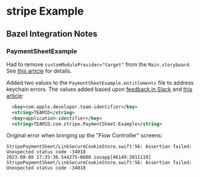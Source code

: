 # stripe Example

## Bazel Integration Notes

### PaymentSheetExample

Had to remove `customModuleProvider="target"` from the `Main.storyboard`. See [this
article](https://forums.swift.org/t/can-a-swift-package-include-a-table-view/40498/6) for details.

Added two values to the `PaymentSheetExample.entitlements` file to address keychain errors. The
values added based upon [feedback in
Slack](https://bazelbuild.slack.com/archives/CD3QY5C2X/p1691568628104189?thread_ts=1691538673.461529&cid=CD3QY5C2X)
and [this article](https://developer.apple.com/forums/thread/666790?answerId=691863022#691863022):

```xml
  <key>com.apple.developer.team-identifier</key>
  <string>TEAMID</string>
  <key>application-identifier</key>
  <string>TEAMID.com.stripe.PaymentSheet-Example</string>
```

Original error when bringing up the "Flow Controller" screens:

```
StripePaymentSheet/LinkSecureCookieStore.swift:56: Assertion failed: Unexpected status code -34018
2023-08-08 17:35:30.544275-0600 iosapp[46149:2011110] StripePaymentSheet/LinkSecureCookieStore.swift:56: Assertion failed: Unexpected status code -34018
```

